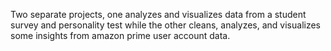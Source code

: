 Two separate projects, one analyzes and visualizes data from a student survey and personality test
while the other cleans, analyzes, and visualizes some insights from amazon prime user account data. 

